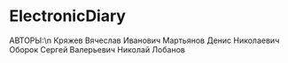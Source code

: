 # ElectronicDiary

АВТОРЫ:\n
Кряжев Вячеслав Иванович
Мартьянов Денис Николаевич
Оборок Сергей Валерьевич
Николай Лобанов
